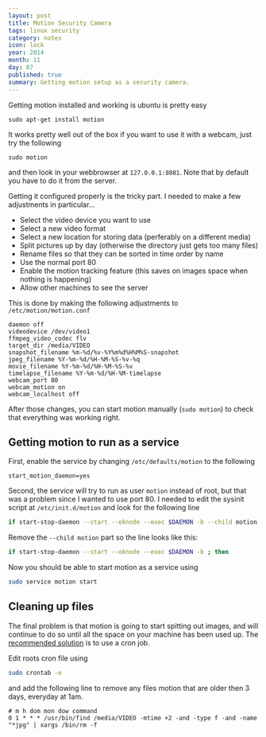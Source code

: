 ```yaml
---
layout: post
title: Motion Security Camera
tags: linux security
category: notes
icon: lock
year: 2014
month: 11
day: 07
published: true
summary: Getting motion setup as a security camera.
---
```


Getting motion installed and working is ubuntu is pretty easy

```
sudo apt-get install motion
```

It works pretty well out of the box if you want to use it with a webcam, just try the following

```
sudo motion
```

and then look in your webbrowser at `127.0.0.1:8081`. Note that by default you have to do it from the server.



Getting it configured properly is the tricky part. I needed to make a few adjustments in particular...
 
 * Select the video device you want to use 
 * Select a new video format
 * Select a new location for storing data (perferably on a different media)
 * Split pictures up by day (otherwise the directory just gets too many files)
 * Rename files so that they can be sorted in time order by name
 * Use the normal port 80
 * Enable the motion tracking feature (this saves on images space when nothing is happening)
 * Allow other machines to see the server
 
This is done by making the following adjustments to `/etc/motion/motion.conf`

```
daemon off
videodevice /dev/video1
ffmpeg_video_codec flv
target_dir /media/VIDEO
snapshot_filename %m-%d/%v-%Y%m%d%H%M%S-snapshot
jpeg_filename %Y-%m-%d/%H-%M-%S-%v-%q
movie_filename %Y-%m-%d/%H-%M-%S-%v
timelapse_filename %Y-%m-%d/%H-%M-timelapse
webcam_port 80
webcam_motion on
webcam_localhost off
```

After those changes, you can start motion manually (`sudo motion`) to check that everything was working right. 

Getting motion to run as a service
----------------------------------

First, enable the service by changing `/etc/defaults/motion` to the following

```
start_motion_daemon=yes
```

Second, the service will try to run as user `motion` instead of root, but that was a problem since I wanted to use port 80.
I needed to edit the sysinit script at `/etc/init.d/motion` and look for the following line

```bash
if start-stop-daemon --start --oknode --exec $DAEMON -b --child motion ; then
```

Remove the `--child motion` part so the line looks like this:

```bash
if start-stop-daemon --start --oknode --exec $DAEMON -b ; then
```

Now you should be able to start motion as a service using 
```bash
sudo service motion start
```

Cleaning up files
-----------------

The final problem is that motion is going to start spitting out images, and will continue to do so until all the space on your machine has been used up.
The [recommended solution](http://www.lavrsen.dk/foswiki/bin/view/Motion/FrequentlyAskedQuestions#How_do_I_delete_mpeg_files_older_than_x_days_63) is to use a cron job.

Edit roots cron file using

```bash
sudo crontab -e
```

and add the following line to remove any files motion that are older then 3 days, everyday at 1am.

```
# m h dom mon dow command
0 1 * * * /usr/bin/find /media/VIDEO -mtime +2 -and -type f -and -name "*jpg" | xargs /bin/rm -f
```
